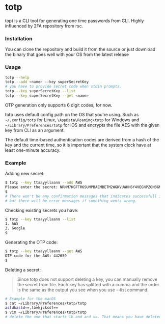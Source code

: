 # totp
topt is a CLI tool for generating one time passwords from CLI. Highly influenced by 2FA repository from rsc.

### Installation
You can clone the repository and build it from the source or just download the binary that goes well with your OS
from the latest release

### Usage
```bash
totp --help
totp --add <name> --key superSecretKey
# you have to provide secret code when stdin prompts.
totp --key superSecretKey --list
totp --key superSecretKey --get <name>
```
OTP generation only supports 6 digit codes, for now.

totp uses default config path on the OS that you're using. Such as `~/.config/totp` for Linux, `\AppData\Roaming\totp` for
Windows and `~/Library/Preferences/totp` for iOS and encrypts the file AES with the given key from CLI as an argument.

The default time-based authentication codes are derived from a hash of the key and the current time, 
so it is important that the system clock have at least one-minute accuracy.

### Example

Adding new secret:
```bash
$ totp --key ttaayyllaann --add AWS
Please enter the secret: NRNM7KGFTR6SUMPBAEMBETM2WGKVUWHH6Y4VEGNPZON3GMVXBHF...
$
# There won't be any confirmation messages that indicates successfull insertion
# but there will be error messages if something wents wrong.
```

Checking existing secrets you have:
```bash
$ totp --key ttaayyllaann --list
1. AWS
2. Google
$
```

Generating the OTP code:
```bash
$ totp --key ttaayyllaann --get AWS
OTP code for the AWS: 442659
$ 
```

Deleting a secret:
> Since totp does not support deleting a key, you can manually remove the secret from file. Each key has splitted with a
> comma and the order is the same as the output you see when you use --list command.
```bash
# Example for the macOS
$ cat ~/Library/Preferences/totp/totp
asldkasld==,lbvkjcksdf==
$ vim ~/Library/Preferences/totp/totp
# delete the one that starts lb and and ==. That means you have deleted the 2. key that is listed when --list used.
```